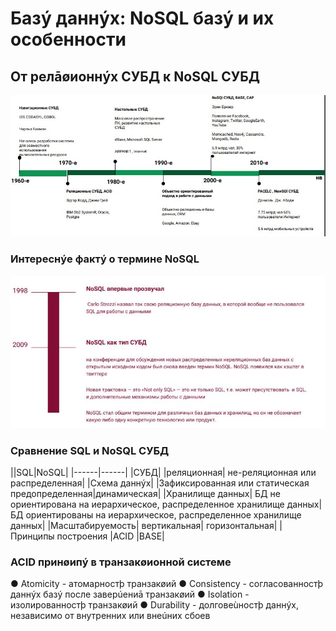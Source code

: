 # Базý даннýх: NoSQL базý и их особенности

## От релāøионнýх СУБД к NoSQL СУБД

![img](https://github.com/IlyaGall/C-/blob/main/34%20%D0%91%D0%B0%D0%B7%D1%8B%20%D0%B4%D0%B0%D0%BD%D0%BD%D1%8B%D1%85%20NoSQL%20%D0%B1%D0%B0%D0%B7%D1%8B%20%D0%B8%20%D0%B8%D1%85%20%D0%BE%D1%81%D0%BE%D0%B1%D0%B5%D0%BD%D0%BD%D0%BE%D1%81%D1%82%D0%B8/IMG/1.JPG)

### Интереснýе фактý о термине NoSQL

![img](https://github.com/IlyaGall/C-/blob/main/34%20%D0%91%D0%B0%D0%B7%D1%8B%20%D0%B4%D0%B0%D0%BD%D0%BD%D1%8B%D1%85%20NoSQL%20%D0%B1%D0%B0%D0%B7%D1%8B%20%D0%B8%20%D0%B8%D1%85%20%D0%BE%D1%81%D0%BE%D0%B1%D0%B5%D0%BD%D0%BD%D0%BE%D1%81%D1%82%D0%B8/IMG/2.JPG)

### Сравнение SQL и NoSQL СУБД


||SQL|NoSQL|
|------|------|
|CУБД| |реляционная| не-реляционная или распределенная|
|Схема даннýх| |Зафиксированная или статическая предопределенная|динамическая|
|Хранилище данных| БД не ориентирована на иерархическое, распределенное хранилище данных| БД ориентированы на иерархическое, распределенное хранилище данных|
|Масштабируемость| вертикальная| горизонтальная|
|Принципы построения |ACID |BASE|

### ACID принøипý в транзакøионной системе
● Atomicity - атомарностþ транзакøий
● Consistency - согласованностþ даннýх базý после заверúениā транзакøий
● Isolation - изолированностþ транзакøий
● Durability - долговеùностþ даннýх, независимо от внутренних или внеúних сбоев






